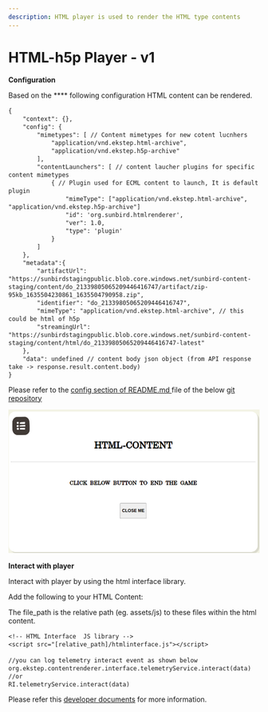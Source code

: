 ```yaml
---
description: HTML player is used to render the HTML type contents
---
```


# HTML-h5p Player - v1

**Configuration**

Based on the **** following configuration HTML content can be rendered.

```
{
    "context": {},
    "config": {
        "mimetypes": [ // Content mimetypes for new cotent lucnhers
            "application/vnd.ekstep.html-archive",
            "application/vnd.ekstep.h5p-archive"
        ],
        "contentLaunchers": [ // content laucher plugins for specific content mimetypes
            { // Plugin used for ECML content to launch, It is default plugin
                "mimeType": ["application/vnd.ekstep.html-archive", "application/vnd.ekstep.h5p-archive"]
                "id": 'org.sunbird.htmlrenderer',
                "ver": 1.0,
                "type": 'plugin'
            }
        ]
    },
    "metadata":{
        "artifactUrl": "https://sunbirdstagingpublic.blob.core.windows.net/sunbird-content-staging/content/do_21339805065209446416747/artifact/zip-95kb_1635504230861_1635504790958.zip",
        "identifier": "do_21339805065209446416747",
        "mimeType": "application/vnd.ekstep.html-archive", // this could be html of h5p
        "streamingUrl": "https://sunbirdstagingpublic.blob.core.windows.net/sunbird-content-staging/content/html/do_21339805065209446416747-latest"
    },
    "data": undefined // content body json object (from API response take -> response.result.content.body)
}
```

Please refer to the [config section of README.md ](https://github.com/project-sunbird/sunbird-collection-editor#how-to-configure)file of the below [git repository](https://github.com/project-sunbird/sunbird-collection-editor)

![](../../../.gitbook/assets/htmlcontent.png)

**Interact with player**

Interact with player by using the html interface library.

Add the following to your HTML Content:

The file\_path is the relative path (eg. assets/js) to these files within the html content.

```
<!-- HTML Interface  JS library -->
<script src="[relative_path]/htmlinterface.js"></script>

//you can log telemetry interact event as shown below
org.ekstep.contentrenderer.interface.telemetryService.interact(data) 
//or 
RI.telemetryService.interact(data)
```

Please refer this [developer documents](http://docs.sunbird.org/latest/developer-docs/telemetry/htmlinterfacelibrary/) for more information.
